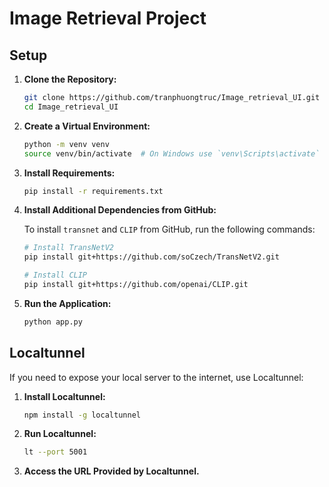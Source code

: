 # Image Retrieval Project

## Setup

1. **Clone the Repository:**

    ```bash
    git clone https://github.com/tranphuongtruc/Image_retrieval_UI.git
    cd Image_retrieval_UI
    ```

2. **Create a Virtual Environment:**

    ```bash
    python -m venv venv
    source venv/bin/activate  # On Windows use `venv\Scripts\activate`
    ```

3. **Install Requirements:**

    ```bash
    pip install -r requirements.txt
    ```

4. **Install Additional Dependencies from GitHub:**

    To install `transnet` and `CLIP` from GitHub, run the following commands:

    ```bash
    # Install TransNetV2
    pip install git+https://github.com/soCzech/TransNetV2.git

    # Install CLIP
    pip install git+https://github.com/openai/CLIP.git
    ```


5. **Run the Application:**

    ```bash
    python app.py
    ```

## Localtunnel

If you need to expose your local server to the internet, use Localtunnel:

1. **Install Localtunnel:**

    ```bash
    npm install -g localtunnel
    ```

2. **Run Localtunnel:**

    ```bash
    lt --port 5001
    ```

3. **Access the URL Provided by Localtunnel.**

